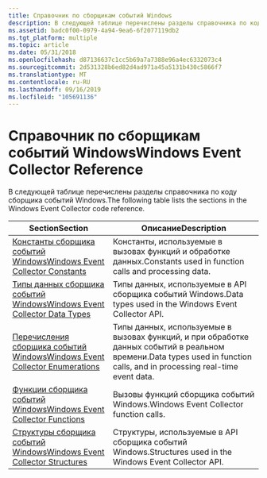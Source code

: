 ```yaml
---
title: Справочник по сборщикам событий Windows
description: В следующей таблице перечислены разделы справочника по коду сборщика событий Windows.
ms.assetid: badc0f00-0979-4a94-9ea6-6f2077119db2
ms.tgt_platform: multiple
ms.topic: article
ms.date: 05/31/2018
ms.openlocfilehash: d87136637c1cc5b69a7a7388e96a4ec6332073c4
ms.sourcegitcommit: 2d531328b6ed82d4ad971a45a5131b430c5866f7
ms.translationtype: MT
ms.contentlocale: ru-RU
ms.lasthandoff: 09/16/2019
ms.locfileid: "105691136"
---
```

# <a name="windows-event-collector-reference"></a><span data-ttu-id="cf59f-103">Справочник по сборщикам событий Windows</span><span class="sxs-lookup"><span data-stu-id="cf59f-103">Windows Event Collector Reference</span></span>

<span data-ttu-id="cf59f-104">В следующей таблице перечислены разделы справочника по коду сборщика событий Windows.</span><span class="sxs-lookup"><span data-stu-id="cf59f-104">The following table lists the sections in the Windows Event Collector code reference.</span></span>



| <span data-ttu-id="cf59f-105">Section</span><span class="sxs-lookup"><span data-stu-id="cf59f-105">Section</span></span>                                                                          | <span data-ttu-id="cf59f-106">Описание</span><span class="sxs-lookup"><span data-stu-id="cf59f-106">Description</span></span>                                                                |
|----------------------------------------------------------------------------------|----------------------------------------------------------------------------|
| [<span data-ttu-id="cf59f-107">Константы сборщика событий Windows</span><span class="sxs-lookup"><span data-stu-id="cf59f-107">Windows Event Collector Constants</span></span>](windows-event-collector-constants.md)       | <span data-ttu-id="cf59f-108">Константы, используемые в вызовах функций и обработке данных.</span><span class="sxs-lookup"><span data-stu-id="cf59f-108">Constants used in function calls and processing data.</span></span>                      |
| [<span data-ttu-id="cf59f-109">Типы данных сборщика событий Windows</span><span class="sxs-lookup"><span data-stu-id="cf59f-109">Windows Event Collector Data Types</span></span>](windows-event-collector-data-types.md)     | <span data-ttu-id="cf59f-110">Типы данных, используемые в API сборщика событий Windows.</span><span class="sxs-lookup"><span data-stu-id="cf59f-110">Data types used in the Windows Event Collector API.</span></span>                        |
| [<span data-ttu-id="cf59f-111">Перечисления сборщика событий Windows</span><span class="sxs-lookup"><span data-stu-id="cf59f-111">Windows Event Collector Enumerations</span></span>](windows-event-collector-enumerations.md) | <span data-ttu-id="cf59f-112">Типы данных, используемые в вызовах функций, и при обработке данных событий в реальном времени.</span><span class="sxs-lookup"><span data-stu-id="cf59f-112">Data types used in function calls, and in processing real-time event data.</span></span> |
| [<span data-ttu-id="cf59f-113">Функции сборщика событий Windows</span><span class="sxs-lookup"><span data-stu-id="cf59f-113">Windows Event Collector Functions</span></span>](windows-event-collector-functions.md)       | <span data-ttu-id="cf59f-114">Вызовы функций сборщика событий Windows.</span><span class="sxs-lookup"><span data-stu-id="cf59f-114">Windows Event Collector function calls.</span></span>                                    |
| [<span data-ttu-id="cf59f-115">Структуры сборщика событий Windows</span><span class="sxs-lookup"><span data-stu-id="cf59f-115">Windows Event Collector Structures</span></span>](windows-event-collector-structures.md)     | <span data-ttu-id="cf59f-116">Структуры, используемые в API сборщика событий Windows.</span><span class="sxs-lookup"><span data-stu-id="cf59f-116">Structures used in the Windows Event Collector API.</span></span>                        |



 

 

 




